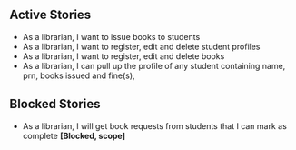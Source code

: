 ## Active Stories
- As a librarian, I want to issue books to students
- As a librarian, I want to register, edit and delete student profiles
- As a librarian, I want to register, edit and delete books
- As a librarian, I can pull up the profile of any student containing name, prn, books issued and fine(s),

## Blocked Stories
- As a librarian, I will get book requests from students that I can mark as complete **[Blocked, scope]**